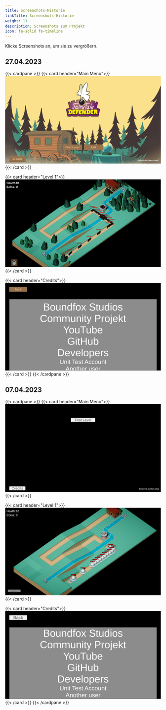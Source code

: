```yaml
---
title: Screenshots-Historie
linkTitle: Screenshots-Historie
weight: 11
description: Screenshots zum Projekt
icon: fa-solid fa-timeline
---
```


Klicke Screenshots an, um sie zu vergrößern.

## 27.04.2023

{{< cardpane >}}
{{< card header="Main Menu">}}
[![Main Menu](assets/2023-04-27/main-menu.png)](assets/2023-04-27/main-menu.png)
{{< /card >}}

{{< card header="Level 1">}}
[![Level 1](assets/2023-04-27/level-1.png)](assets/2023-04-27/level-1.png)
{{< /card >}}

{{< card header="Credits">}}
[![Credits](assets/2023-04-27/credits.png)](assets/2023-04-27/credits.png)
{{< /card >}}
{{< /cardpane >}}

## 07.04.2023

{{< cardpane >}}
{{< card header="Main Menu">}}
[![Main Menu](assets/2023-04-07/main-menu.png)](assets/2023-04-07/main-menu.png)
{{< /card >}}

{{< card header="Level 1">}}
[![Level 1](assets/2023-04-07/level-1.png)](assets/2023-04-07/level-1.png)
{{< /card >}}

{{< card header="Credits">}}
[![Credits](assets/2023-04-07/credits.png)](assets/2023-04-07/credits.png)
{{< /card >}}
{{< /cardpane >}}